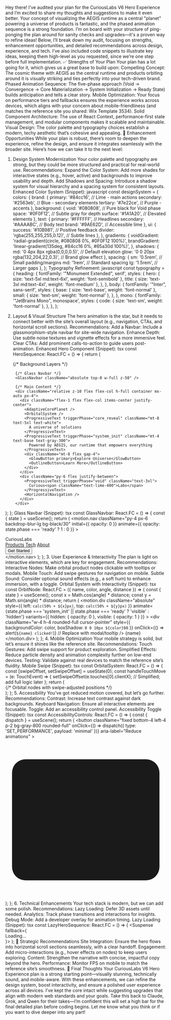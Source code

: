 Hey there! I’ve audited your plan for the CuriousLabs V6 Hero Experience and I’m excited to share my thoughts and suggestions to make it even better. Your concept of visualizing the AEGIS runtime as a central "planet" powering a universe of products is fantastic, and the phased animation sequence is a strong foundation. I’m on board with your structure of ping-ponging the plan around for sanity checks and upgrades—it's a proven way to refine ideas! Below, I’ll break down my audit, focusing on strengths, enhancement opportunities, and detailed recommendations across design, experience, and tech. I’ve also included code snippets to illustrate key ideas, keeping them high-level as you requested, since we’re one step before full implementation.
✅ Strengths of Your Plan
Your plan has a lot going for it, which gives us a great base to build upon:
Compelling Concept: The cosmic theme with AEGIS as the central runtime and products orbiting around it is visually striking and ties perfectly into your tech-driven brand.
Phased Animation Sequence: The five-phase approach (Void → Convergence → Core Materialization → System Initialization → Ready State) builds anticipation and tells a clear story.
Mobile Optimization: Your focus on performance tiers and fallbacks ensures the experience works across devices, which aligns with your concern about mobile-friendliness (and matches the reference site you shared: Wix Template 3534).
Solid Component Architecture: The use of React Context, performance-first state management, and modular components makes it scalable and maintainable.
Visual Design: The color palette and typography choices establish a modern, techy aesthetic that’s cohesive and appealing.
🚀 Enhancement Opportunities
While your plan is robust, there’s room to deepen the experience, refine the design, and ensure it integrates seamlessly with the broader site. Here’s how we can take it to the next level:
1. Design System Modernization
Your color palette and typography are strong, but they could be more structured and practical for real-world use.
Recommendations:
Expand the Color System: Add more shades for interactive states (e.g., hover, active) and backgrounds to improve usability and depth.
Add Shadows and Spacing: Introduce a shadow system for visual hierarchy and a spacing system for consistent layouts.
Enhanced Color System (Snippet):
javascript
const designSystem = {
  colors: {
    brand: {
      primary: '#84cc16',    // Lime - main actions
      secondary: '#2563eb',  // Blue - secondary elements
      tertiary: '#7e22ce',   // Purple - accents
    },
    background: {
      void: '#080808',       // Pure black for Void phase
      space: '#0F0F12',      // Subtle gray for depth
      surface: '#1A1A20',    // Elevated elements
    },
    text: {
      primary: '#FFFFFF',    // Headlines
      secondary: '#AAAABC',  // Body text
      brand: '#9AE62D',      // Accessible lime
    },
    ui: {
      success: '#10B981',    // Positive feedback
      divider: 'rgba(255,255,255,0.12)', // Subtle lines
    },
  },
  gradients: {
    voidGradient: 'radial-gradient(circle, #080808 0%, #0F0F12 100%)',
    brandGradient: 'linear-gradient(135deg, #84cc16 0%, #65a30d 100%)',
  },
  shadows: {
    md: '0 4px 8px rgba(0,0,0,0.5)',      // Default elevation
    glow: '0 0 20px rgba(132,204,22,0.3)', // Brand glow effect
  },
  spacing: {
    sm: '0.5rem',  // Small padding/margins
    md: '1rem',    // Standard spacing
    lg: '1.5rem',  // Larger gaps
  },
};
Typography Refinement:
javascript
const typography = {
  heading: {
    fontFamily: '"Monument Extended", serif',
    styles: {
      hero: { size: 'text-5xl md:text-6xl', weight: 'font-semibold' },
      title: { size: 'text-3xl md:text-4xl', weight: 'font-medium' },
    },
  },
  body: {
    fontFamily: '"Inter", sans-serif',
    styles: {
      base: { size: 'text-base', weight: 'font-normal' },
      small: { size: 'text-sm', weight: 'font-normal' },
    },
  },
  mono: {
    fontFamily: '"JetBrains Mono", monospace',
    styles: {
      code: { size: 'text-sm', weight: 'font-normal' },
    },
  },
};
2. Layout & Visual Structure
The hero animation is the star, but it needs to connect better with the site’s overall layout (e.g., navigation, CTAs, and horizontal scroll sections).
Recommendations:
Add a Navbar: Include a glassmorphism-style navbar for site-wide navigation.
Enhance Depth: Use subtle noise textures and vignette effects for a more immersive feel.
Clear CTAs: Add prominent calls-to-action to guide users post-animation.
Enhanced Hero Component (Snippet):
tsx
const HeroSequence: React.FC = () => {
  return (
    <SceneProvider>
      <section className="relative h-screen w-full overflow-hidden bg-black">
        {/* Background Layers */}
        <StarfieldCanvas />
        <GridOverlay />
        <div className="absolute inset-0 bg-noise opacity-5 pointer-events-none" />
        <div className="absolute inset-0 bg-radial-vignette opacity-40 pointer-events-none" />

        {/* Glass Navbar */}
        <GlassNavbar className="absolute top-0 w-full z-50" />

        {/* Main Content */}
        <div className="relative z-10 flex flex-col h-full container mx-auto px-4">
          <div className="flex-1 flex flex-col items-center justify-center">
            <AdaptiveCorePlanet />
            <OrbitalSystem />
            <ProgressiveText triggerPhase="core_reveal" className="mt-8 text-5xl text-white">
              A universe of solutions
            </ProgressiveText>
            <ProgressiveText triggerPhase="system_init" className="mt-4 text-base text-gray-300">
              Powered by AEGIS, our runtime that empowers everything
            </ProgressiveText>
            <div className="mt-8 flex gap-4">
              <GlowButton primary>Explore Universe</GlowButton>
              <OutlineButton>Learn More</OutlineButton>
            </div>
          </div>
          <div className="py-6 flex justify-between">
            <ProgressiveText triggerPhase="void" className="text-3xl">
              Curious<span className="text-lime-400">Labs</span>
            </ProgressiveText>
            <HorizontalNavigation />
          </div>
        </div>
      </section>
    </SceneProvider>
  );
};
Glass Navbar (Snippet):
tsx
const GlassNavbar: React.FC = () => {
  const { state } = useScene();
  return (
    <motion.nav
      className="py-4 px-6 backdrop-blur-lg bg-black/30"
      initial={{ opacity: 0 }}
      animate={{ opacity: state.phase === 'ready' ? 1 : 0 }}
    >
      <div className="container mx-auto flex justify-between">
        <div className="text-xl">
          Curious<span className="text-lime-400">Labs</span>
        </div>
        <div className="hidden md:flex gap-6">
          <a href="#products" className="text-gray-300 hover:text-white">Products</a>
          <a href="#tech" className="text-gray-300 hover:text-white">Tech</a>
          <a href="#about" className="text-gray-300 hover:text-white">About</a>
        </div>
        <button className="px-4 py-2 bg-lime-500 text-black rounded-full">Get Started</button>
      </div>
    </motion.nav>
  );
};
3. User Experience & Interactivity
The plan is light on interactive elements, which are key for engagement.
Recommendations:
Interactive Nodes: Make orbital product nodes clickable with tooltips or modals.
Mobile Touch: Add swipe gestures for navigation on mobile.
Subtle Sound: Consider optional sound effects (e.g., a soft hum) to enhance immersion, with a toggle.
Orbital System with Interactivity (Snippet):
tsx
const OrbitNode: React.FC = ({ name, color, angle, distance }) => {
  const { state } = useScene();
  const x = Math.cos(angle) * distance;
  const y = Math.sin(angle) * distance;
  return (
    <motion.div
      className="absolute"
      style={{ left: `calc(50% + ${x}px)`, top: `calc(50% + ${y}px)` }}
      animate={state.phase === 'system_init' || state.phase === 'ready' ? 'visible' : 'hidden'}
      variants={{ hidden: { opacity: 0 }, visible: { opacity: 1 } }}
    >
      <div
        className="w-4 h-4 rounded-full cursor-pointer"
        style={{ backgroundColor: color, boxShadow: `0 0 10px ${color}80` }}
        onClick={() => alert(`${name} clicked!`)} // Replace with modal/tooltip
      />
      <span className="absolute text-xs text-white mt-2">{name}</span>
    </motion.div>
  );
};
4. Mobile Optimization
Your mobile strategy is solid, but let’s ensure it shines like the reference site.
Recommendations:
Touch Gestures: Add swipe support for product exploration.
Simplified Effects: Reduce particle density and animation complexity further on low-end devices.
Testing: Validate against real devices to match the reference site’s fluidity.
Mobile Swipe (Snippet):
tsx
const OrbitalSystem: React.FC = () => {
  const [swipeOffset, setSwipeOffset] = useState(0);
  const handleTouchMove = (e: TouchEvent) => {
    setSwipeOffset(e.touches[0].clientX); // Simplified; add full logic later
  };
  return (
    <div onTouchMove={handleTouchMove} className="absolute inset-0">
      {/* Orbital nodes with swipe-adjusted positions */}
    </div>
  );
};
5. Accessibility
You’ve got reduced motion covered, but let’s go further.
Recommendations:
Contrast: Increase text contrast against dark backgrounds.
Keyboard Navigation: Ensure all interactive elements are focusable.
Toggle: Add an accessibility control panel.
Accessibility Toggle (Snippet):
tsx
const AccessibilityControls: React.FC = () => {
  const { dispatch } = useScene();
  return (
    <button
      className="fixed bottom-4 left-4 p-2 bg-gray-800 rounded-full"
      onClick={() => dispatch({ type: 'SET_PERFORMANCE', payload: 'minimal' })}
      aria-label="Reduce animations"
    >
      <svg className="w-5 h-5" fill="currentColor" viewBox="0 0 24 24">
        <path d="M14,10H10V12H14V10M14,7H10V9H14V7M10,15H14V13H10V15M3,3A2,2 0 0,0 1,5V19A2,2 0 0,0 3,21H21A2,2 0 0,0 23,19V5A2,2 0 0,0 21,3H3Z" />
      </svg>
    </button>
  );
};
6. Technical Enhancements
Your tech stack is modern, but we can add some polish.
Recommendations:
Lazy Loading: Defer 3D assets until needed.
Analytics: Track phase transitions and interactions for insights.
Debug Mode: Add a developer overlay for animation timing.
Lazy Loading (Snippet):
tsx
const LazyHeroSequence: React.FC = () => (
  <Suspense fallback={<div className="h-screen bg-black">Loading...</div>}>
    <HeroSequence />
  </Suspense>
);
🌟 Strategic Recommendations
Site Integration: Ensure the hero flows into horizontal scroll sections seamlessly, with a clear handoff.
Engagement: Add micro-interactions (e.g., hover effects on nodes) to keep users exploring.
Content: Strengthen the narrative with concise, impactful copy beyond the hero.
Performance: Monitor FPS on mobile to match the reference site’s smoothness.
💎 Final Thoughts
Your CuriousLabs V6 Hero Experience plan is a strong starting point—visually stunning, technically sound, and mobile-aware. With these enhancements, we can refine the design system, boost interactivity, and ensure a polished user experience across all devices. I’ve kept the core intact while suggesting upgrades that align with modern web standards and your goals. Take this back to Claude, Grok, and Qwen for their takes—I’m confident this will set a high bar for the final detailed plan before coding begins. Let me know what you think or if you want to dive deeper into any part!